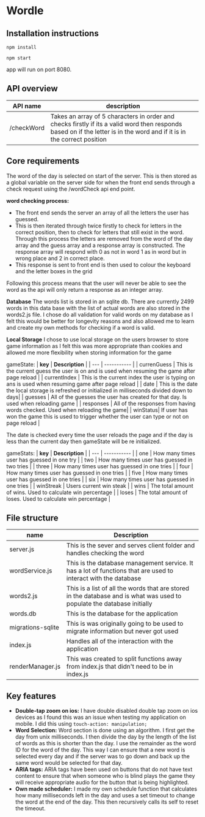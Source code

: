 # Wordle

## Installation instructions

```shell
npm install
```

```shell
npm start
```

app will run on port 8080.

## API overview

| **API name** | **description** |
| --- | --------- |
| /checkWord | Takes an array of 5 characters in order and checks firstly if its a valid word then responds based on if the letter is in the word and if it is in the correct position |

## Core requirements

The word of the day is selected on start of the server. This is then stored as a global variable on the server side for when the front end sends through a check request using the /wordCheck api end point.

**word checking process:**

- The front end sends the server an array of all the letters the user has guessed.
- This is then iterated through twice firstly to check for letters in the correct position, then to check for letters that still exist in the word. Through this process the letters are removed from the word of the day array and the guess array and a response array is constructed. The response array will respond with 0 as not in word 1 as in word but in wrong place and 2 in correct place.
- This response is sent to front end is then used to colour the keyboard and the letter boxes in the grid

Following this process means that the user will never be able to see the word as the api will only return a response as an integer array.

**Database**
The words list is stored in an sqlite db. There are currently 2499 words in this data base with the list of actual words are also stored in the words2.js file. I chose do all validation for valid words on my database as I felt this would be better for longevity reasons and also allowed me to learn and create my own methods for checking if a word is valid.

**Local Storage**
I chose to use local storage on the users browser to store game information as I felt this was more appropriate than cookies and allowed me more flexibility when storing information for the game

gameState:
| **key** | **Description** |
| --- | ----------- |
| currenGuess | This is the current guess the user is on and is used when resuming the game after page reload |
| currentIndex | This is the current index the user is typing on ans is used when resuming game after page reload |
| date | This is the date the local storage is refreshed or initialized in milliseconds divided down to days|
| guesses | All of the guesses the user has created for that day. Is used when reloading game |
| responses | All of the responses from having words checked. Used when reloading the game|
| winStatus| If user has won the game this is used to trigger whether the user can type or not on page reload |

The date is checked every time the user reloads the page and if the day is less than the current day then gameState will be re initialized.

gameStats:
| **key** | **Description** |
| --- | ----------- |
| one | How many times user has guessed in one try |
| two | How many times user has guessed in two tries |
| three | How many times user has guessed in one tries |
| four | How many times user has guessed in one tries |
| five | How many times user has guessed in one tries |
| six | How many times user has guessed in one tries |
| winStreak | Users current win steak |
| wins | The total amount of wins. Used to calculate win percentage |
| loses | The total amount of loses. Used to calculate win percentage |

## File structure

| **name** | **Description** |
| --- | ----------- |
| server.js | This is the sever and serves client folder and handles checking the word |
| wordService.js | This is the database management service. It has a lot of functions that are used to interact with the database|
| words2.js | This is a list of all the words that are stored in the database and is what was used to populate the database initially|
| words.db | This is the database for the application |
| migrations-sqlite| This is was originally going to be used to migrate information but never got used |
| index.js | Handles all of the interaction with the application |
| renderManager.js | This was created to split functions away from index.js that didn't need to be in index.js |

## Key features

- **Double-tap zoom on ios:** I have double disabled double tap zoom on ios devices as I found this was an issue when testing my application on mobile. I did this using `touch-action: manipulation;`
- **Word Selection:** Word section is done using an algorithm. I first get the day from unix milliseconds. I then divide the day by the length of the list of words as this is shorter than the day. I use the remainder as the word ID for the word of the day. This way I can ensure that a new word is selected every day and if the server was to go down and back up the same word would be selected for that day.
- **ARIA tags:** ARIA tags have been used on buttons that do not have text content to ensure that when someone who is blind plays the game they will receive appropriate audio for the button that is being highlighted.
- **Own made scheduler:** I made my own schedule function that calculates how many milliseconds left in the day and uses a set timeout to change the word at the end of the day. This then recursively calls its self to reset the timeout.
